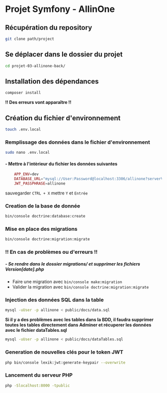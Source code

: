 # Projet Symfony - AllinOne

## Récupération du repository

```sh
git clone path/project
```

## Se déplacer dans le dossier du projet 

```sh 
cd projet-03-allinone-back/
```

## Installation des dépendances

```sh
composer install
```

**!! Des erreurs vont apparaître !!**

## Création du fichier d'environnement

```sh
touch .env.local
```

### Remplissage des données dans le fichier d'environnement

```sh
sudo nano .env.local
```

#### - Mettre à l'intèrieur du fichier les données suivantes

```php
    APP_ENV=dev
    DATABASE_URL="mysql://User:Password@localhost:3306/allinone?serverVersion=10.3.25-MariaDBB&charset=utf8mb4"
    JWT_PASSPHRASE=allinone
```

sauvegarder `CTRL + X` mettre `Y` et `Entrée`

### Creation de la base de donnée

```sh
bin/console doctrine:database:create
```

### Mise en place des migrations

```sh
bin/console doctrine:migration:migrate
```

### **!! En cas de problèmes ou d'erreurs !!**

#####  - Se rendre dans le dossier migrations/ et supprimer les fichiers Version[date].php

-   Faire une migration avec `bin/console make:migration`
-   Valider la migration avec `bin/console doctrine:migration:migrate`

### Injection des données SQL dans la table

```sh
mysql -uUser -p allinone < public/docs/data.sql
```

**Si il y a des problèmes avec les tables dans la BDD, il faudra supprimer toutes les tables directement dans Adminer et récuperer les données avec le fichier dataTables.sql**

```sh
mysql -uUser -p allinone < public/docs/dataTables.sql
```

### Generation de nouvelles clés pour le token JWT

```sh
php bin/console lexik:jwt:generate-keypair --overwrite
```

### Lancement du serveur PHP

```sh
php -Slocalhost:8000 -tpublic
```
